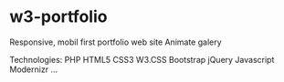 # w3-portfolio

Responsive, mobil first portfolio web site
Animate galery

Technologies:
PHP
HTML5
CSS3
W3.CSS
Bootstrap
jQuery
Javascript
Modernizr
...

